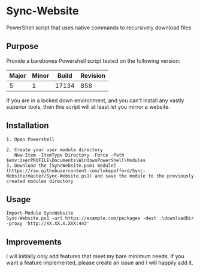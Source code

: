 # Sync-Website
PowerShell script that uses native commands to recursively download files

## Purpose 
Provide a barebones Powershell script tested on the following version:

|Major|Minor|Build|Revision|
|---|---|---|---
|5|1|17134|858

If you are in a locked down environment, and you can't install any vastly superior tools, then this script will at least let you mirror a website.

## Installation
```
1. Open Powershell

2. Create your user module directory
   New-Item -ItemType Directory -Force -Path $env:UserPROFILE\Documents\WindowsPowerShell\Modules
3. Download the [SyncWebsite.psm1 module](https://raw.githubusercontent.com/lukepafford/Sync-Website/master/Sync-Website.ps1) and save the module to the previously created modules directory
```

## Usage
```
Import-Module SyncWebsite
Sync-Website.ps1 -url https://example.com/packages -dest .\downloadDir -proxy 'http://XX.XX.X.XXX:443'
```

## Improvements
I will initially only add features that meet my bare minimum needs. If you want a feature implemented, please create an issue and I will happily add it.
